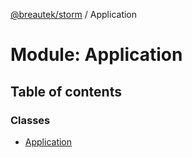 [@breautek/storm](../README.md) / Application

# Module: Application

## Table of contents

### Classes

- [Application](../classes/Application.Application-1.md)
